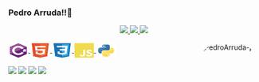 ### Pedro Arruda!!🥷

<div align="center">
  <a href="https://github.com/pedrohendp">
  <img height="150em" src="https://github-readme-stats.vercel.app/api?username=pedrohendp&show_icons=true&theme=dark&include_all_commits=true&count_private=true&border_color=0000FF&icon_color=0000FF"/>
  <img height="150em" src="https://github-readme-stats.vercel.app/api/top-langs/?username=pedrohendp&layout=compact&langs_count=7&theme=dark&border_color=0000FF"/>
  <img src="https://github-readme-stats.vercel.app/api/wakatime?username=pedrohendp(https://github.com/pedrohendp/github-readme-stats)"/>
</div>
  <div style="display: inline_block"><br>
    <img align="center" alt="PedroArruda-Csharp" height="30" width="40" src="https://raw.githubusercontent.com/devicons/devicon/master/icons/csharp/csharp-original.svg">
    <img align="center" alt="PedroArruda-HTML" height="30" width="40" src="https://raw.githubusercontent.com/devicons/devicon/master/icons/html5/html5-original.svg">
    <img align="center" alt="PedroArruda-CSS" height="30" width="40" src="https://raw.githubusercontent.com/devicons/devicon/master/icons/css3/css3-original.svg">
    <img align="center" alt="PedroArruda-Js" height="30" width="40" src="https://raw.githubusercontent.com/devicons/devicon/master/icons/javascript/javascript-plain.svg">
    <img align='center' alt="PedroArruda-py" height="30" width="40" src="https://raw.githubusercontent.com/devicons/devicon/master/icons/python/python-original.svg">
    <img align="right" alt="PedroArruda-pic" height="150" style="border-radius:50px;" src="https://pngimg.com/uploads/darth_vader/darth_vader_PNG29.png?width=676&height=676">
  </div><br>

 <div> 
   <a href="https://instagram.com/pedrohendp" target="_blank"><img src="https://img.shields.io/badge/-Instagram-%23E4405F?style=for-the-badge&logo=instagram&logoColor=white" target="_blank"></a>
 	 <a href="https://discord.gg/xJhuGHVx6U" target="_blank"><img src="https://img.shields.io/badge/Discord-7289DA?style=for-the-badge&logo=discord&logoColor=white" target="_blank"></a> 
   <a href="https://www.linkedin.com/in/pedro-henrique-da-penha-arruda-91a819135/" target="_blank"><img src="https://img.shields.io/badge/-LinkedIn-%230077B5?style=for-the-badge&logo=linkedin&logoColor=white" target="_blank"></a> 
   <a href = "mailto:pedrohendp@gmail.com"><img src="https://img.shields.io/badge/-Gmail-%23333?style=for-the-badge&logo=gmail&logoColor=white" target="_blank"></a>
</div>
